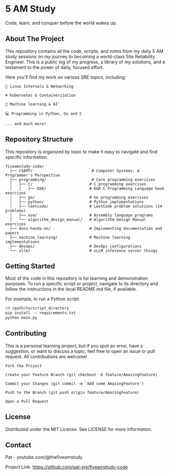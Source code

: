 # 5 AM Study
Code, learn, and conquer before the world wakes up.

## About The Project

This repository contains all the code, scripts, and notes from my daily 5 AM study sessions on my journey to becoming a world-class Site Reliability Engineer. 
This is a public log of my progress, a library of my solutions, and a testament to the power of daily, focused effort.

Here you'll find my work on various SRE topics, including:

    🐧 Linux Internals & Networking

    ☸️ Kubernetes & Containerization

    🤖 Machine learning & AI'

    💻 Programming in Python, Go and C

    ... and much more!

## Repository Structure

This repository is organized by topic to make it easy to navigate and find specific information.
```
fiveamstudy-code/
  ├── CSAPP/                          # Computer Systems: A Programmer's Perspective
  ├── programming/                    # Core programming exercises
  │   ├── C/                         # C programming exercises
  │   │   ├── K&R/                   # K&R C Programming Language book exercises
  │   ├── go/                        # Go programming exercises
  │   ├── python/                    # Python implementations
  │   ├── leetcode/                  # LeetCode problem solutions (24 problems)
  │   ├── asm/                       # Assembly language programs
  │   └── algorithm_design_manual/   # Algorithm Design Manual exercises
  ├── docs-hands-on/                 # Implementing documentation and papers
  ├── machine_learning/              # Machine learning implementations
  ├── devops/                        # DevOps configurations
  └── vllm/                          # vLLM inference server things
```
## Getting Started

Most of the code in this repository is for learning and demonstration purposes. To run a specific script or project, navigate to its directory and follow the instructions in the local README.md file, if available.

For example, to run a Python script:
```bash
cd /path/to/script_directory
pip install -r requirements.txt
python main.py
```

## Contributing

This is a personal learning project, but if you spot an error, have a suggestion, or want to discuss a topic, feel free to open an issue or pull request. All contributions are welcome!

    Fork the Project

    Create your Feature Branch (git checkout -b feature/AmazingFeature)

    Commit your Changes (git commit -m 'Add some AmazingFeature')

    Push to the Branch (git push origin feature/AmazingFeature)

    Open a Pull Request

## License

Distributed under the MIT License. See LICENSE for more information.

## Contact

Pat - youtube.com/@thefiveamstudy

Project Link: https://github.com/pat-sre/fiveamstudy-code

